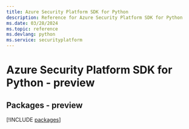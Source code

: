 ```yaml
---
title: Azure Security Platform SDK for Python
description: Reference for Azure Security Platform SDK for Python
ms.date: 03/28/2024
ms.topic: reference
ms.devlang: python
ms.service: securityplatform
---
```

# Azure Security Platform SDK for Python - preview
## Packages - preview
[!INCLUDE [packages](security-platform-index.md)]